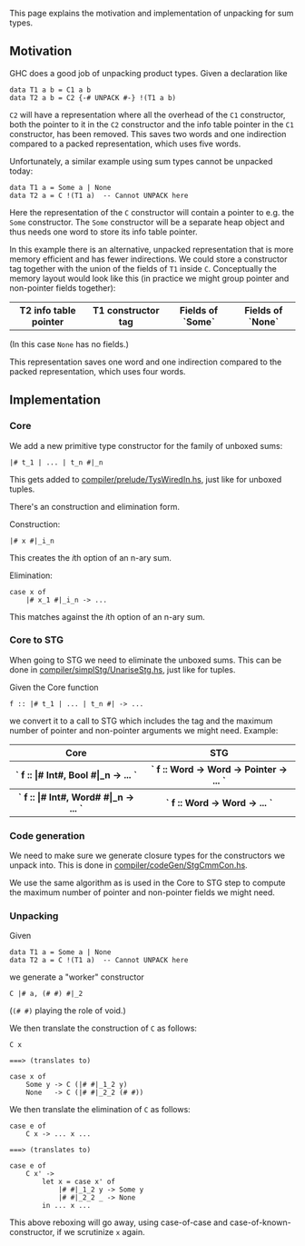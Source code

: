 
This page explains the motivation and implementation of unpacking for sum types.

## Motivation


GHC does a good job of unpacking product types. Given a declaration like

```wiki
data T1 a b = C1 a b
data T2 a b = C2 {-# UNPACK #-} !(T1 a b)
```

`C2` will have a representation where all the overhead of the `C1` constructor, both the pointer to it in the `C2` constructor and the info table pointer in the `C1` constructor, has been removed. This saves two words and one indirection  compared to a packed representation, which uses five words.


Unfortunately, a similar example using sum types cannot be unpacked today:

```wiki
data T1 a = Some a | None
data T2 a = C !(T1 a)  -- Cannot UNPACK here
```


Here the representation of the `C` constructor will contain a pointer to e.g. the `Some` constructor. The `Some` constructor will be a separate heap object and thus needs one word to store its info table pointer.


In this example there is an alternative, unpacked representation that is more memory efficient and has fewer indirections. We could store a constructor tag together with the union of the fields of `T1` inside `C`. Conceptually the memory layout would look like this (in practice we might group pointer and non-pointer fields together):

<table><tr><th> T2 info table pointer </th>
<th> T1 constructor tag </th>
<th> Fields of `Some`</th>
<th> Fields of `None`</th></tr></table>


(In this case `None` has no fields.)


This representation saves one word and one indirection compared to the packed representation, which uses four words.

## Implementation

### Core


We add a new primitive type constructor for the family of unboxed sums:

```wiki
|# t_1 | ... | t_n #|_n
```


This gets added to [compiler/prelude/TysWiredIn.hs](/trac/ghc/browser/ghc/compiler/prelude/TysWiredIn.hs), just like for unboxed tuples.


There's an construction and elimination form.


Construction:

```wiki
|# x #|_i_n
```


This creates the *i*th option of an n-ary sum.


Elimination:

```wiki
case x of
    |# x_1 #|_i_n -> ...
```


This matches against the *i*th option of an n-ary sum.

### Core to STG


When going to STG we need to eliminate the unboxed sums. This can be done in [compiler/simplStg/UnariseStg.hs](/trac/ghc/browser/ghc/compiler/simplStg/UnariseStg.hs), just like for tuples.


Given the Core function

```wiki
f :: |# t_1 | ... | t_n #| -> ...
```


we convert it to a call to STG which includes the tag and the maximum number of pointer and non-pointer arguments we might need. Example:

<table><tr><th> Core </th>
<th> STG 
</th></tr>
<tr><th>` f :: |# Int#, Bool #|_n -> ... `</th>
<th>` f :: Word -> Word -> Pointer -> ... `</th></tr>
<tr><th>` f :: |# Int#, Word# #|_n -> ... `</th>
<th>` f :: Word -> Word -> ... `</th></tr></table>

### Code generation


We need to make sure we generate closure types for the constructors we unpack into. This is done in [compiler/codeGen/StgCmmCon.hs](/trac/ghc/browser/ghc/compiler/codeGen/StgCmmCon.hs).


We use the same algorithm as is used in the Core to STG step to compute the maximum number of pointer and non-pointer fields we might need.

### Unpacking


Given

```wiki
data T1 a = Some a | None
data T2 a = C !(T1 a)  -- Cannot UNPACK here
```


we generate a "worker" constructor

```wiki
C |# a, (# #) #|_2
```


(`(# #)` playing the role of void.)


We then translate the construction of `C` as follows:

```wiki
C x

===> (translates to)

case x of
    Some y -> C (|# #|_1_2 y)
    None   -> C (|# #|_2_2 (# #))
```


We then translate the elimination of `C` as follows:

```wiki
case e of
    C x -> ... x ...

===> (translates to)

case e of
    C x' ->
        let x = case x' of
            |# #|_1_2 y -> Some y
            |# #|_2_2 _ -> None
        in ... x ...
```


This above reboxing will go away, using case-of-case and case-of-known-constructor, if we scrutinize `x` again.

